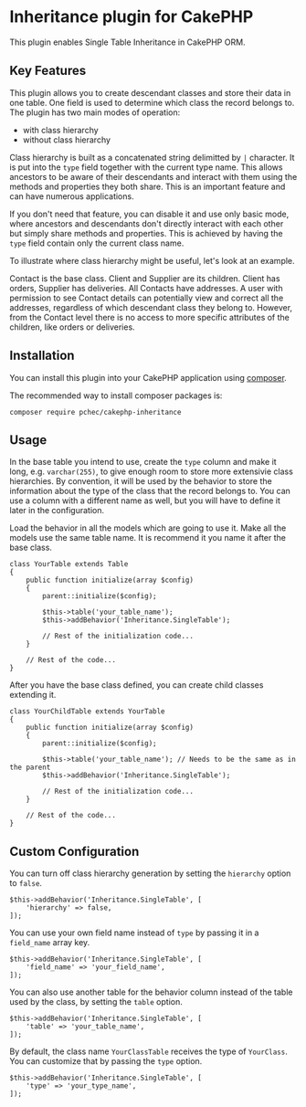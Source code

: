 # Inheritance plugin for CakePHP

This plugin enables Single Table Inheritance in CakePHP ORM.

## Key Features

This plugin allows you to create descendant classes and store their data in one table. One field is used to determine which class the record belongs to. The plugin has two main modes of operation:
- with class hierarchy
- without class hierarchy

Class hierarchy is built as a concatenated string delimitted by `|` character. It is put into the `type` field together with the current type name. This allows ancestors to be aware of their descendants and interact with them using the methods and properties they both share. This is an important feature and can have numerous applications.

If you don't need that feature, you can disable it and use only basic mode, where ancestors and descendants don't directly interact with each other but simply share methods and properties. This is achieved by having the `type` field contain only the current class name.

To illustrate where class hierarchy might be useful, let's look at an example.

Contact is the base class. Client and Supplier are its children. Client has orders, Supplier has deliveries. All Contacts have addresses. A user with permission to see Contact details can potentially view and correct all the addresses, regardless of which descendant class they belong to. However, from the Contact level there is no access to more specific attributes of the children, like orders or deliveries.

## Installation

You can install this plugin into your CakePHP application using [composer](http://getcomposer.org).

The recommended way to install composer packages is:

```
composer require pchec/cakephp-inheritance
```

## Usage

In the base table you intend to use, create the `type` column and make it long, e.g. `varchar(255)`, to give enough room to store more extensivie class hierarchies. By convention, it will be used by the behavior to store the information about the type of the class that the record belongs to. You can use a column with a different name as well, but you will have to define it later in the configuration.

Load the behavior in all the models which are going to use it. Make all the models use the same table name. It is recommend it you name it after the base class.

```
class YourTable extends Table
{
    public function initialize(array $config)
    {
        parent::initialize($config);

        $this->table('your_table_name');
        $this->addBehavior('Inheritance.SingleTable');

        // Rest of the initialization code...
    }

    // Rest of the code...
}
```

After you have the base class defined, you can create child classes extending it.

```
class YourChildTable extends YourTable
{
    public function initialize(array $config)
    {
        parent::initialize($config);

        $this->table('your_table_name'); // Needs to be the same as in the parent
        $this->addBehavior('Inheritance.SingleTable');

        // Rest of the initialization code...
    }

    // Rest of the code...
}
```

## Custom Configuration

You can turn off class hierarchy generation by setting the `hierarchy` option to `false`.
```
$this->addBehavior('Inheritance.SingleTable', [
	'hierarchy' => false,
]);
```

You can use your own field name instead of `type` by passing it in a `field_name` array key.

```
$this->addBehavior('Inheritance.SingleTable', [
	'field_name' => 'your_field_name',
]);
```

You can also use another table for the behavior column instead of the table used by the class, by setting the `table` option.

```
$this->addBehavior('Inheritance.SingleTable', [
	'table' => 'your_table_name',
]);
```

By default, the class name `YourClassTable` receives the type of `YourClass`. You can customize that by passing the `type` option.

```
$this->addBehavior('Inheritance.SingleTable', [
	'type' => 'your_type_name',
]);
```
